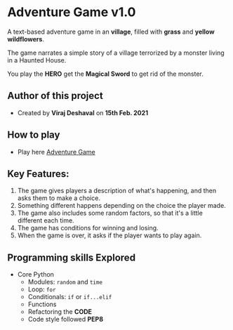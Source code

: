 # Adventure Game v1.0

A text-based adventure game in an **village**, filled with **grass** and **yellow wildflowers**.

The game narrates a simple story of a village terrorized by a monster living in a Haunted House.

You play the **HERO** get the **Magical Sword** to get rid of the monster.

## Author of this project

* Created by **Viraj Deshaval** on **15th Feb. 2021**

## How to play

* Play here [Adventure Game](https://py3.codeskulptor.org/#user306_GnGoQzWfmQwmYMM.py)

## Key Features:

1. The game gives players a description of what's happening, and then asks them to make a choice.
2. Something different happens depending on the choice the player made.
3. The game also includes some random factors, so that it's a little different each time.
4. The game has conditions for winning and losing.
5. When the game is over, it asks if the player wants to play again.

## Programming skills Explored

* Core Python
  - Modules: `random` and `time`
  - Loop: `for`
  - Conditionals: `if` or `if...elif`
  - Functions
  - Refactoring the **CODE**
  - Code style followed **PEP8**
